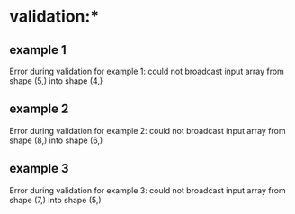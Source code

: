 
# validation:*

## example 1
  Error during validation for example 1: could not broadcast input array from shape (5,) into shape (4,)

## example 2
  Error during validation for example 2: could not broadcast input array from shape (8,) into shape (6,)

## example 3
  Error during validation for example 3: could not broadcast input array from shape (7,) into shape (5,)
